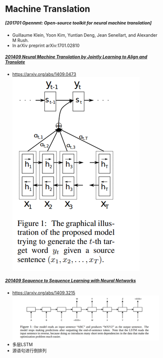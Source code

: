 # Machine Translation

##### [201701 Opennmt: Open-source toolkit for neural machine translation]
- Guillaume Klein, Yoon Kim, Yuntian Deng, Jean Senellart, and Alexander M Rush. 
- In arXiv preprint arXiv:1701.02810

##### [201409 Neural Machine Translation by Jointly Learning to Align and Translate](../resources/notes/d0001/mt_201409_Neural_Machine_Translation_by_Jointly_Learning_to_Align_and_Translate.md)
- https://arxiv.org/abs/1409.0473
![](../resources/images/d0001/03902220600206522206.png)

##### [201409 Sequence to Sequence Learning with Neural Networks](../resources/notes/d0001/seq2seq_201409_Sequence_to_Sequence_Learning_with_Neural_Networks.md)
- https://arxiv.org/abs/1409.3215
![](../resources/images/d0001/03802390621205543906.png)
- 多层LSTM
- 源语句进行倒排列